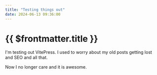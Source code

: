 ```yaml
---
title: "Testing things out"
date: 2024-06-13 09:36:00
---
```


# {{ $frontmatter.title }}

I'm testing out VitePress. I used to worry about my old posts getting lost and SEO and all that.

Now I no longer care and it is awesome.
